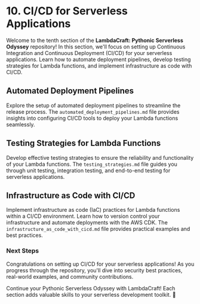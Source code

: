 # 10. CI/CD for Serverless Applications

Welcome to the tenth section of the **LambdaCraft: Pythonic Serverless Odyssey** repository! In this section, we'll focus on setting up Continuous Integration and Continuous Deployment (CI/CD) for your serverless applications. Learn how to automate deployment pipelines, develop testing strategies for Lambda functions, and implement infrastructure as code with CI/CD.

## Automated Deployment Pipelines

Explore the setup of automated deployment pipelines to streamline the release process. The `automated_deployment_pipelines.md` file provides insights into configuring CI/CD tools to deploy your Lambda functions seamlessly.

## Testing Strategies for Lambda Functions

Develop effective testing strategies to ensure the reliability and functionality of your Lambda functions. The `testing_strategies.md` file guides you through unit testing, integration testing, and end-to-end testing for serverless applications.

## Infrastructure as Code with CI/CD

Implement infrastructure as code (IaC) practices for Lambda functions within a CI/CD environment. Learn how to version control your infrastructure and automate deployments with the AWS CDK. The `infrastructure_as_code_with_cicd.md` file provides practical examples and best practices.

### Next Steps

Congratulations on setting up CI/CD for your serverless applications! As you progress through the repository, you'll dive into security best practices, real-world examples, and community contributions.

Continue your Pythonic Serverless Odyssey with LambdaCraft! Each section adds valuable skills to your serverless development toolkit. 🚀